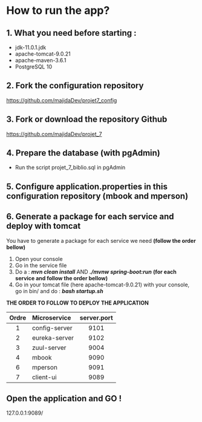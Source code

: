 # How to run the app?

## 1. What you need before starting :
- jdk-11.0.1.jdk
- apache-tomcat-9.0.21
- apache-maven-3.6.1
- PostgreSQL 10

## 2. Fork the configuration repository
https://github.com/majidaDev/projet7_config

## 3. Fork or download the repository Github
https://github.com/majidaDev/projet_7

## 4. Prepare the database (with pgAdmin)
- Run the script projet_7_biblio.sql in pgAdmin

## 5. Configure application.properties in this configuration repository (mbook and mperson)

## 6. Generate a package for each service and deploy with tomcat
You have to generate a package for each service we need **(follow the order bellow)** 
1. Open your console
2. Go in the service file  
3. Do a : ***mvn clean install*** AND ***./mvnw spring-boot:run*** **(for each service and follow the order bellow)**
5. Go in your tomcat file (here apache-tomcat-9.0.21) with your console, go in bin/ and do : ***bash startup.sh***

**THE ORDER TO FOLLOW TO DEPLOY THE APPLICATION**

| Ordre  |   Microservice  | server.port |
| :----: | :------------- | :---------: |
|   1    | config-server   |    9101     |
|   2    | eureka-server   |    9102     |
|   3    | zuul-server     |    9004     |
|   4    | mbook           |    9090     |
|   6    | mperson         |    9091     |
|   7    | client-ui       |    9089     |

## Open the application and GO !
127.0.0.1:9089/
